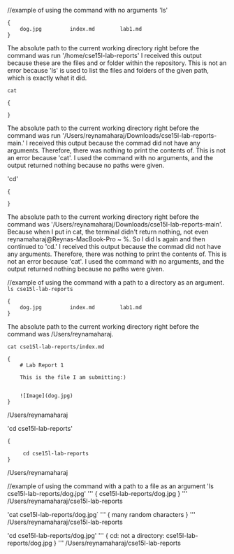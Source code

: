//example of using the command with no arguments
'ls'
```
{
    dog.jpg         index.md        lab1.md
}
```
The absolute path to the current working directory right before the command was run '/home/cse15l-lab-reports'
I received this output because  these are the files and or folder within the repository. 
This is not an error because 'ls' is used to list the files and folders of the given path, which is exactly what it did. 



`cat`
```
{
  
}
```
The absolute path to the current working directory right before the command was run '/Users/reynamaharaj/Downloads/cse15l-lab-reports-main.'
I received this output because the commad did not have any arguments. Therefore, there was nothing to print the contents of. 
This is not an error because 'cat'. I used the command with no arguments, and the output returned nothing because no paths were given. 



'cd'
```
{
  
}
```
The absolute path to the current working directory right before the command was '/Users/reynamaharaj/Downloads/cse15l-lab-reports-main'. Because when I put in cat, the terminal didn't return nothing, not even reynamaharaj@Reynas-MacBook-Pro ~ %. So I did ls again and then continued to 'cd.'
I received this output because the commad did not have any arguments. Therefore, there was nothing to print the contents of. 
This is not an error because 'cat'. I used the command with no arguments, and the output returned nothing because no paths were given. 



//example of using the command with a path to a directory as an argument.
`ls cse15l-lab-reports`
```
{
    dog.jpg         index.md        lab1.md
}
```
The absolute path to the current working directory right before the command was /Users/reynamaharaj. 



`cat cse15l-lab-reports/index.md`
```
{
    # Lab Report 1

    This is the file I am submitting:)


    ![Image](dog.jpg)
}
```

/Users/reynamaharaj


'cd cse15l-lab-reports'
```
{

     cd cse15l-lab-reports
}
```
/Users/reynamaharaj

//example of using the command with a path to a file as an argument
'ls cse15l-lab-reports/dog.jpg'
'''
{
     cse15l-lab-reports/dog.jpg
}
'''
/Users/reynamaharaj/cse15l-lab-reports


'cat cse15l-lab-reports/dog.jpg`
'''
{
     many random characters
}
'''
/Users/reynamaharaj/cse15l-lab-reports

'cd cse15l-lab-reports/dog.jpg'
'''
{
     cd: not a directory: cse15l-lab-reports/dog.jpg
}
'''
/Users/reynamaharaj/cse15l-lab-reports




